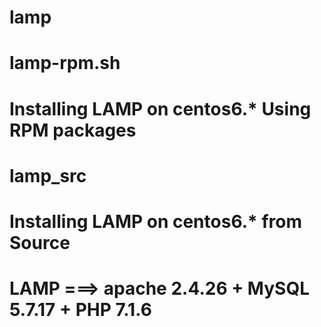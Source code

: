 # lamp


# lamp-rpm.sh
# Installing LAMP on centos6.* Using RPM packages

# lamp_src
# Installing LAMP on centos6.* from Source
#  
# LAMP ===> apache 2.4.26 + MySQL 5.7.17 + PHP 7.1.6 

